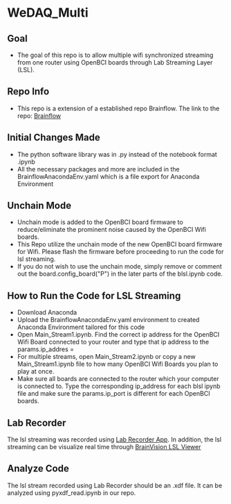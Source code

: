 # WeDAQ_Multi

## Goal
- The goal of this repo is to allow multiple wifi synchronized streaming from one router using OpenBCI boards through Lab Streaming Layer (LSL).

## Repo Info
- This repo is a extension of a established repo Brainflow. The link to the repo: [Brainflow](https://github.com/brainflow-dev/brainflow/)

## Initial Changes Made
- The python software library was in .py instead of the notebook format .ipynb
- All the necessary packages and more are included in the BrainflowAnacondaEnv.yaml which is a file export for Anaconda Environment

## Unchain Mode
- Unchain mode is added to the OpenBCI board firmware to reduce/eliminate the prominent noise caused by the OpenBCI Wifi boards.
- This Repo utilize the unchain mode of the new OpenBCI board firmware for Wifi. Please flash the firmware before proceeding to run the code for lsl streaming.
- If you do not wish to use the unchain mode, simply remove or comment out the board.config_board("P") in the later parts of the blsl.ipynb code.

## How to Run the Code for LSL Streaming
- Download Anaconda
- Upload the BrainflowAnacondaEnv.yaml environment to created Anaconda Environment tailored for this code
- Open Main_Stream1.ipynb. Find the correct ip address for the OpenBCI Wifi Board connected to your router and type that ip address to the params.ip_addres = 
- For multiple streams, open Main_Stream2.ipynb or copy a new Main_Stream1.ipynb file to how many OpenBCI Wifi Boards you plan to play at once. 
- Make sure all boards are connected to the router which your computer is connected to. Type the corresponding ip_address for each blsl ipynb file and make sure the params.ip_port is different for each OpenBCI boards.


## Lab Recorder
The lsl streaming was recorded using [Lab Recorder App](https://github.com/labstreaminglayer/App-LabRecorder/releases).
In addition, the lsl streaming can be visualize real time through [BrainVision LSL Viewer](https://pressrelease.brainproducts.com/lsl-viewer/)

## Analyze Code
The lsl stream recorded using Lab Recorder should be an .xdf file. It can be analyzed using pyxdf_read.ipynb in our repo.

